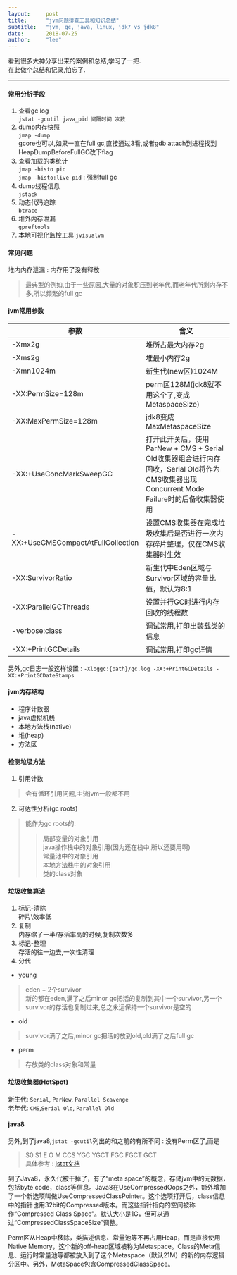```yaml
---
layout:     post
title:      "jvm问题排查工具和知识总结"
subtitle:   "jvm, gc, java, linux, jdk7 vs jdk8"
date:       2018-07-25
author:     "lee"
---
```


 
看到很多大神分享出来的案例和总结,学习了一把.  
在此做个总结和记录,怕忘了. 

---

#### 常用分析手段
1. 查看gc log  
	`jstat -gcutil java_pid 间隔时间 次数`
2. dump内存快照  
	`jmap -dump`  
		gcore也可以,如果一直在full gc,直接通过3看,或者gdb attach到进程找到HeapDumpBeforeFullGC改下flag
3. 查看加载的类统计  
	`jmap -histo pid`  
	`jmap -histo:live pid` : 强制full gc
4. dump线程信息  
	`jstack`
5. 动态代码追踪  
	`btrace`
6. 堆外内存泄漏  
	`gpreftools`
7. 本地可视化监控工具
	`jvisualvm`

#### 常见问题
堆内内存泄漏 : 内存用了没有释放
> 最典型的例如,由于一些原因,大量的对象积压到老年代,而老年代所剩内存不多,所以频繁的full gc

#### jvm常用参数

| 参数 | 含义 |
| - | - |
| -Xmx2g | 堆所占最大内存2g |
| -Xms2g | 堆最小内存2g |
| -Xmn1024m | 新生代(new区)1024M |
| -XX:PermSize=128m | perm区128M(jdk8就不用这个了,变成MetaspaceSize) | 
| -XX:MaxPermSize=128m| jdk8变成MaxMetaspaceSize |
| -XX:+UseConcMarkSweepGC | 打开此开关后，使用ParNew + CMS + Serial Old收集器组合进行内存回收，Serial Old将作为CMS收集器出现Concurrent Mode Failure时的后备收集器使用 |
| -XX:+UseCMSCompactAtFullCollection | 设置CMS收集器在完成垃圾收集后是否进行一次内存碎片整理，仅在CMS收集器时生效 |
| -XX:SurvivorRatio | 新生代中Eden区域与Survivor区域的容量比值，默认为8:1 |
| -XX:ParallelGCThreads | 设置并行GC时进行内存回收的线程数 |
| -verbose:class | 调试常用,打印出装载类的信息 |
| -XX:+PrintGCDetails| 调试常用,打印gc详情 |

另外,gc日志一般这样设置 : 
`-Xloggc:{path}/gc.log -XX:+PrintGCDetails -XX:+PrintGCDateStamps`

#### jvm内存结构
* 程序计数器  
* java虚拟机栈  
* 本地方法栈(native)  
* 堆(heap)  
* 方法区  

#### 检测垃圾方法
1. 引用计数
> 会有循环引用问题,主流jvm一般都不用
2. 可达性分析(gc roots)
> 能作为gc roots的:
>> 局部变量的对象引用  
java操作栈中的对象引用(因为还在栈中,所以还要用啊)  
常量池中的对象引用  
本地方法栈中的对象引用  
类的class对象  

#### 垃圾收集算法
1. 标记-清除  
	碎片\效率低
2. 复制  
	内存缩了一半/存活率高的时候,复制次数多
3. 标记-整理  
	存活的往一边去,一次性清理
4. 分代  
* young
> eden + 2个survivor  
新的都在eden,满了之后minor   gc把活的复制到其中一个survivor,另一个survivor的存活也复制过来,总之永远保持一个survivor是空的    
* old
> survivor满了之后,minor gc把活的放到old,old满了之后full gc  
* perm
> 存放类的class对象和常量
	
#### 垃圾收集器(HotSpot)
新生代: `Serial`, `ParNew`, `Parallel Scavenge`    
老年代: `CMS`,`Serial Old`, `Parallel Old`

#### java8
另外,到了java8,`jstat -gcutil`列出的和之前的有所不同 : 没有Perm区了,而是
>   S0     S1     E      O      M     CCS    YGC     YGCT    FGC    FGCT     GCT  
具体参考 : [jstat文档](https://docs.oracle.com/javase/8/docs/technotes/tools/unix/jstat.html)


到了Java8，永久代被干掉了，有了“meta space”的概念，存储jvm中的元数据，包括byte code，class等信息。Java8在UseCompressedOops之外，额外增加了一个新选项叫做UseCompressedClassPointer。这个选项打开后，class信息中的指针也用32bit的Compressed版本。而这些指针指向的空间被称作“Compressed Class Space”。默认大小是1G，但可以通过“CompressedClassSpaceSize”调整。

Perm区从Heap中移除，类描述信息、常量池等不再占用Heap，而是直接使用Native Memory，这个新的off-heap区域被称为Metaspace。Class的Meta信息、运行时常量池等都被放入到了这个Metaspace（默认21M）的新的内存逻辑分区中。另外，MetaSpace包含CompressedClassSpace。